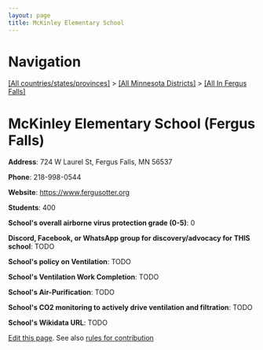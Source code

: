 ```yaml
---
layout: page
title: McKinley Elementary School
---
```

# Navigation

[[All countries/states/provinces]](../../..) > [[All Minnesota Districts]](../..) > [[All In Fergus Falls]](..)

# McKinley Elementary School (Fergus Falls)

**Address**: 724 W Laurel St, Fergus Falls, MN 56537

**Phone**: 218-998-0544

**Website**: <https://www.fergusotter.org>

**Students**: 400

**School's overall airborne virus protection grade (0-5)**: 0

**Discord, Facebook, or WhatsApp group for discovery/advocacy for THIS school**: TODO

**School's policy on Ventilation**: TODO

**School's Ventilation Work Completion**: TODO

**School's Air-Purification**: TODO

**School's CO2 monitoring to actively drive ventilation and filtration**: TODO

**School's Wikidata URL**: TODO


[Edit this page](https://github.com/ventilate-schools/MN/edit/main/./Fergus_Falls/McKinley_Elementary_School.md). See also [rules for contribution](../../../contribution-rules/)